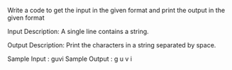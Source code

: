 Write a code to get the input in the given format and print the output in the given format

Input Description:
A single line contains a string.

Output Description:
Print the characters in a string separated by space.

Sample Input :
guvi
Sample Output :
g u v i
